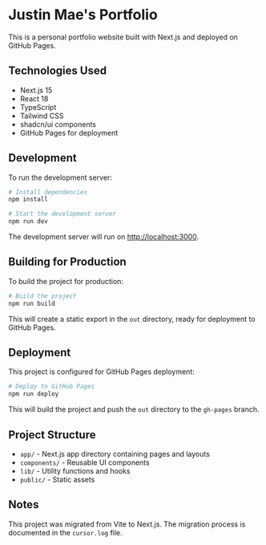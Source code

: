 # Justin Mae's Portfolio

This is a personal portfolio website built with Next.js and deployed on GitHub Pages.

## Technologies Used

- Next.js 15
- React 18
- TypeScript
- Tailwind CSS
- shadcn/ui components
- GitHub Pages for deployment

## Development

To run the development server:

```bash
# Install dependencies
npm install

# Start the development server
npm run dev
```

The development server will run on [http://localhost:3000](http://localhost:3000).

## Building for Production

To build the project for production:

```bash
# Build the project
npm run build
```

This will create a static export in the `out` directory, ready for deployment to GitHub Pages.

## Deployment

This project is configured for GitHub Pages deployment:

```bash
# Deploy to GitHub Pages
npm run deploy
```

This will build the project and push the `out` directory to the `gh-pages` branch.

## Project Structure

- `app/` - Next.js app directory containing pages and layouts
- `components/` - Reusable UI components
- `lib/` - Utility functions and hooks
- `public/` - Static assets

## Notes

This project was migrated from Vite to Next.js. The migration process is documented in the `cursor.log` file.
